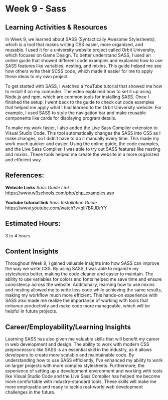 # **Week 9 - Sass**

## **Learning Activities & Resources**

In Week 9, we learned about SASS (Syntactically Awesome Stylesheets), which is a tool that makes writing CSS easier, more organized, and reusable. I used it for a university website project called Orbit University, which focuses on Game Design. To better understand SASS, I used an online guide that showed different code examples and explained how to use SASS features like variables, nesting, and mixins. This guide helped me see how others write their SCSS code, which made it easier for me to apply these ideas to my own project.

To get started with SASS, I watched a YouTube tutorial that showed me how to install it on my computer. The video explained how to set it up using Node.js and npm, which are common tools for installing SASS. Once I finished the setup, I went back to the guide to check out code examples that helped me apply what I had learned to the Orbit University website. For example, I used SASS to style the navigation bar and make reusable components like cards for displaying program details.

To make my work faster, I also added the Live Sass Compiler extension to Visual Studio Code. This tool automatically changes the SASS into CSS as I make changes, so I didn’t have to do it manually every time. This made my work much quicker and easier. Using the online guide, the code examples, and the Live Sass Compiler, I was able to try out SASS features like nesting and mixins. These tools helped me create the website in a more organized and efficient way.

## **References:**

**Website Links**
*Sass Guide Link*
https://www.w3schools.com/php/php_examples.asp

**Youtube tutorial link**
*Sass Installation Guide*
https://www.youtube.com/watch?v=qli7BRJDrYY

## **Estimated Hours:**

3 to 4 hours

## **Content Insights**

Throughout Week 9, I gained valuable insights into how SASS can improve the way we write CSS. By using SASS, I was able to organize my stylesheets better, making the code cleaner and easier to maintain. The ability to use variables for colors and fonts helped me save time and ensure consistency across the website. Additionally, learning how to use mixins and nesting allowed me to write less code while achieving the same results, making my workflow much more efficient. This hands-on experience with SASS also made me realize the importance of working with tools that enhance productivity and make code more manageable, which will be helpful in future projects.

## **Career/Employability/Learning Insights**

Learning SASS has also given me valuable skills that will benefit my career in web development and design. The ability to work with modern CSS preprocessors like SASS is an essential skill in the industry, as it allows developers to create more scalable and maintainable code. By understanding how to use SASS efficiently, I’ve enhanced my ability to work on larger projects with more complex stylesheets. Furthermore, the experience of setting up a development environment and working with tools like Visual Studio Code and the Live Sass Compiler has helped me become more comfortable with industry-standard tools. These skills will make me more employable and ready to tackle real-world web development challenges in the future.